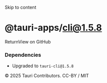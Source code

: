 Skip to content
# @tauri-apps/cli@1.5.8
ReturnView on GitHub
### Dependencies
  * Upgraded to `tauri-cli@1.5.8`


© 2025 Tauri Contributors. CC-BY / MIT
